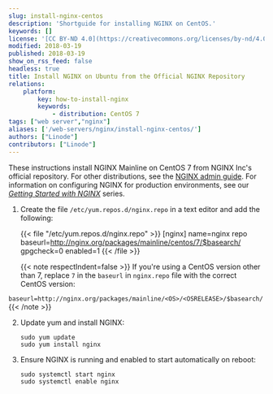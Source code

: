 ```yaml
---
slug: install-nginx-centos
description: 'Shortguide for installing NGINX on CentOS.'
keywords: []
license: '[CC BY-ND 4.0](https://creativecommons.org/licenses/by-nd/4.0)'
modified: 2018-03-19
published: 2018-03-19
show_on_rss_feed: false
headless: true
title: Install NGINX on Ubuntu from the Official NGINX Repository
relations:
    platform:
        key: how-to-install-nginx
        keywords:
            - distribution: CentOS 7
tags: ["web server","nginx"]
aliases: ['/web-servers/nginx/install-nginx-centos/']
authors: ["Linode"]
contributors: ["Linode"]
---
```


These instructions install NGINX Mainline on CentOS 7 from NGINX Inc's official repository. For other distributions, see the [NGINX admin guide](https://docs.nginx.com/nginx/admin-guide/installing-nginx/installing-nginx-open-source/#installing-a-prebuilt-package). For information on configuring NGINX for production environments, see our *[Getting Started with NGINX](/docs/guides/getting-started-with-nginx-part-1-installation-and-basic-setup/)* series.

1.  Create the file `/etc/yum.repos.d/nginx.repo` in a text editor and add the following:

    {{< file "/etc/yum.repos.d/nginx.repo" >}}
[nginx]
name=nginx repo
baseurl=http://nginx.org/packages/mainline/centos/7/$basearch/
gpgcheck=0
enabled=1
{{< /file >}}

    {{< note respectIndent=false >}}
If you're using a CentOS version other than 7, replace `7` in the `baseurl` in `nginx.repo` file with the correct CentOS version:

`baseurl=http://nginx.org/packages/mainline/<OS>/<OSRELEASE>/$basearch/`
{{< /note >}}

2.  Update yum and install NGINX:

        sudo yum update
        sudo yum install nginx

3.  Ensure NGINX is running and enabled to start automatically on reboot:

        sudo systemctl start nginx
        sudo systemctl enable nginx

